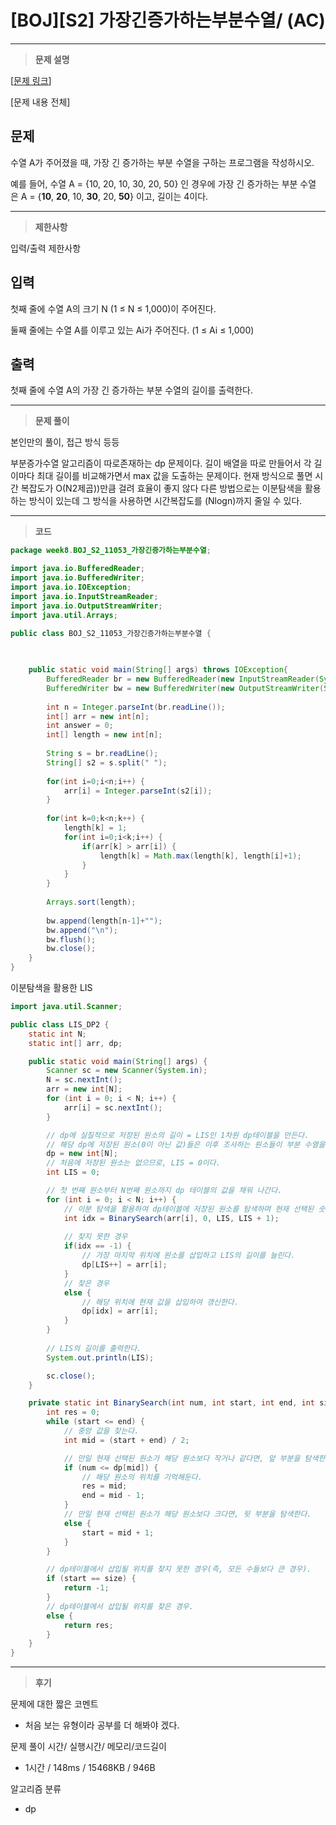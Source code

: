 # [BOJ][S2] 가장긴증가하는부분수열/ (AC)

---

> **문제 설명**
> 

[[문제 링크](https://www.acmicpc.net/problem/11053)]

[문제 내용 전체]

## 문제

수열 A가 주어졌을 때, 가장 긴 증가하는 부분 수열을 구하는 프로그램을 작성하시오.

예를 들어, 수열 A = {10, 20, 10, 30, 20, 50} 인 경우에 가장 긴 증가하는 부분 수열은 A = {**10**, **20**, 10, **30**, 20, **50**} 이고, 길이는 4이다.

---

> **제한사항**
> 

입력/출력 제한사항

## 입력

첫째 줄에 수열 A의 크기 N (1 ≤ N ≤ 1,000)이 주어진다.

둘째 줄에는 수열 A를 이루고 있는 Ai가 주어진다. (1 ≤ Ai ≤ 1,000)

## 출력

첫째 줄에 수열 A의 가장 긴 증가하는 부분 수열의 길이를 출력한다.

---

> **문제 풀이**
> 

본인만의 풀이, 접근 방식 등등

부분증가수열 알고리즘이 따로존재하는 dp 문제이다. 길이 배열을 따로 만들어서 각 길이마다 최대 길이를 비교해가면서 max 값을 도출하는 문제이다. 현재 방식으로 풀면 시간 복잡도가 O(N2제곱))만큼 걸려 효율이 좋지 않다 다른 방법으로는 이분탐색을 활용하는 방식이 있는데 그 방식을 사용하면 시간복잡도를 (Nlogn)까지 줄일 수 있다.

---

> **코드**
> 

```java
package week8.BOJ_S2_11053_가장긴증가하는부분수열;

import java.io.BufferedReader;
import java.io.BufferedWriter;
import java.io.IOException;
import java.io.InputStreamReader;
import java.io.OutputStreamWriter;
import java.util.Arrays;

public class BOJ_S2_11053_가장긴증가하는부분수열 {

	
	
	public static void main(String[] args) throws IOException{
		BufferedReader br = new BufferedReader(new InputStreamReader(System.in));
		BufferedWriter bw = new BufferedWriter(new OutputStreamWriter(System.out));
		
		int n = Integer.parseInt(br.readLine());
		int[] arr = new int[n];
		int answer = 0;
		int[] length = new int[n];
		
		String s = br.readLine();
		String[] s2 = s.split(" ");
		
		for(int i=0;i<n;i++) {
			arr[i] = Integer.parseInt(s2[i]);
		}
		
		for(int k=0;k<n;k++) {
			length[k] = 1;
			for(int i=0;i<k;i++) {
				if(arr[k] > arr[i]) {
					length[k] = Math.max(length[k], length[i]+1);
				}
			}
		}
		
		Arrays.sort(length);
		
		bw.append(length[n-1]+"");
		bw.append("\n");
		bw.flush();
		bw.close();
	}
}

```

이분탐색을 활용한 LIS

```java
import java.util.Scanner;

public class LIS_DP2 {
	static int N;
	static int[] arr, dp;

	public static void main(String[] args) {
		Scanner sc = new Scanner(System.in);
		N = sc.nextInt();
		arr = new int[N];
		for (int i = 0; i < N; i++) {
			arr[i] = sc.nextInt();
		}

		// dp에 실질적으로 저장된 원소의 길이 = LIS인 1차원 dp테이블을 만든다.
		// 해당 dp에 저장된 원소(0이 아닌 값)들은 이후 조사하는 원소들이 부분 수열을 늘릴 수 있을지에 대한 정보를 제공한다.
		dp = new int[N];
		// 처음에 저장된 원소는 없으므로, LIS = 0이다.
		int LIS = 0;

		// 첫 번째 원소부터 N번째 원소까지 dp 테이블의 값을 채워 나간다.
		for (int i = 0; i < N; i++) {
			// 이분 탐색을 활용하여 dp테이블에 저장된 원소를 탐색하며 현재 선택된 숫자가 dp테이블의 어떤 위치에 포함될지 파악한다.
			int idx = BinarySearch(arr[i], 0, LIS, LIS + 1);
			
			// 찾지 못한 경우
			if(idx == -1) {
				// 가장 마지막 위치에 원소를 삽입하고 LIS의 길이를 늘린다.
				dp[LIS++] = arr[i];
			}
			// 찾은 경우
			else {
				// 해당 위치에 현재 값을 삽입하여 갱신한다.
				dp[idx] = arr[i];
			}
		}
		
		// LIS의 길이를 출력한다.
		System.out.println(LIS);

		sc.close();
	}

	private static int BinarySearch(int num, int start, int end, int size) {
		int res = 0;
		while (start <= end) {
			// 중앙 값을 찾는다.
			int mid = (start + end) / 2;

			// 만일 현재 선택된 원소가 해당 원소보다 작거나 같다면, 앞 부분을 탐색한다.
			if (num <= dp[mid]) {
				// 해당 원소의 위치를 기억해둔다.
				res = mid;
				end = mid - 1;
			}
			// 만일 현재 선택된 원소가 해당 원소보다 크다면, 뒷 부분을 탐색한다.
			else {
				start = mid + 1;
			}
		}

		// dp테이블에서 삽입될 위치를 찾지 못한 경우(즉, 모든 수들보다 큰 경우).
		if (start == size) {
			return -1;
		}
		// dp테이블에서 삽입될 위치를 찾은 경우.
		else {
			return res;
		}
	}
}
```

---

> **후기**
> 

문제에 대한 짧은 코멘트

- 처음 보는 유형이라 공부를 더 해봐야 겠다.

문제 풀이 시간/ 실행시간/ 메모리/코드길이

- 1시간 / 148ms / 15468KB / 946B

알고리즘 분류

- dp